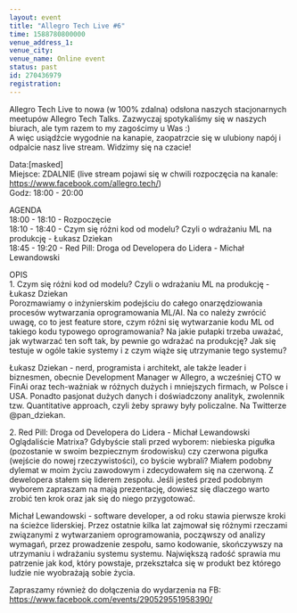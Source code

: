 ```yaml
---
layout: event
title: "Allegro Tech Live #6"
time: 1588780800000
venue_address_1: 
venue_city: 
venue_name: Online event
status: past
id: 270436979
registration: 
---
```


<p>Allegro Tech Live to nowa (w 100% zdalna) odsłona naszych stacjonarnych meetupów Allegro Tech Talks. Zazwyczaj spotykaliśmy się w naszych biurach, ale tym razem to my zagościmy u Was :)<br />A więc usiądźcie wygodnie na kanapie, zaopatrzcie się w ulubiony napój i odpalcie nasz live stream. Widzimy się na czacie!</p>
<p>Data:[masked]<br />Miejsce: ZDALNIE (live stream pojawi się w chwili rozpoczęcia na kanale: <a href="https://www.facebook.com/allegro.tech/" class="linkified">https://www.facebook.com/allegro.tech/</a>)<br />Godz: 18:00 - 20:00</p>
<p>AGENDA<br />18:00 - 18:10 - Rozpoczęcie<br />18:10 - 18:40 - Czym się różni kod od modelu? Czyli o wdrażaniu ML na produkcję - Łukasz Dziekan<br />18:45 - 19:20 - Red Pill: Droga od Developera do Lidera - Michał Lewandowski</p>
<p>OPIS<br />1. Czym się różni kod od modelu? Czyli o wdrażaniu ML na produkcję - Łukasz Dziekan<br />Porozmawiamy o inżynierskim podejściu do całego onarzędziowania procesów wytwarzania oprogramowania ML/AI. Na co należy zwrócić uwagę, co to jest feature store, czym różni się wytwarzanie kodu ML od takiego kodu typowego oprogramowania? Na jakie pułapki trzeba uważać, jak wytwarzać ten soft tak, by pewnie go wdrażać na produkcję? Jak się testuje w ogóle takie systemy i z czym wiąże się utrzymanie tego systemu?</p>
<p>Łukasz Dziekan - nerd, programista i architekt, ale także leader i biznesmen, obecnie Development Manager w Allegro, a wcześniej CTO w FinAi oraz tech-ważniak w różnych dużych i mniejszych firmach, w Polsce i USA. Ponadto pasjonat dużych danych i doświadczony analityk, zwolennik tzw. Quantitative approach, czyli żeby sprawy były policzalne. Na Twitterze @pan_dziekan.</p>
<p>2. Red Pill: Droga od Developera do Lidera - Michał Lewandowski<br />Oglądaliście Matrixa? Gdybyście stali przed wyborem: niebieska pigułka (pozostanie w swoim bezpiecznym środowisku) czy czerwona pigułka (wejście do nowej rzeczywistości), co byście wybrali? Miałem podobny dylemat w moim życiu zawodowym i zdecydowałem się na czerwoną. Z dewelopera stałem się liderem zespołu. Jeśli jesteś przed podobnym wyborem zapraszam na mają prezentację, dowiesz się dlaczego warto zrobić ten krok oraz jak się do niego przygotować.</p>
<p>Michał Lewandowski - software developer, a od roku stawia pierwsze kroki na ścieżce liderskiej. Przez ostatnie kilka lat zajmował się różnymi rzeczami związanymi z wytwarzaniem oprogramowania, począwszy od analizy wymagań, przez prowadzenie zespołu, samo kodowanie, skończywszy na utrzymaniu i wdrażaniu systemu systemu. Największą radość sprawia mu patrzenie jak kod, który powstaje, przekształca się w produkt bez którego ludzie nie wyobrażają sobie życia.</p>
<p>Zapraszamy również do dołączenia do wydarzenia na FB:<br /><a href="https://www.facebook.com/events/290529551958390/" class="linkified">https://www.facebook.com/events/290529551958390/</a></p>
